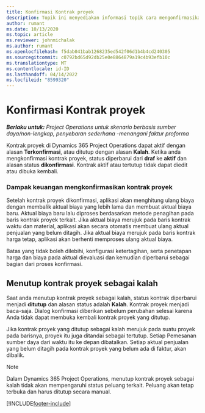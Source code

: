 ```yaml
---
title: Konfirmasi Kontrak proyek
description: Topik ini menyediakan informasi topik cara mengonfirmasikan kontrak dalam Project operations.
author: rumant
ms.date: 10/13/2020
ms.topic: article
ms.reviewer: johnmichalak
ms.author: rumant
ms.openlocfilehash: f5dab041bab1268235ed542f06d1b4b4cd240305
ms.sourcegitcommit: c0792bd65d92db25e0e8864879a19c4b93efb10c
ms.translationtype: MT
ms.contentlocale: id-ID
ms.lasthandoff: 04/14/2022
ms.locfileid: "8599320"
---
```

# <a name="confirm-a-project-contract"></a>Konfirmasi Kontrak proyek

_**Berlaku untuk:** Project Operations untuk skenario berbasis sumber daya/non-lengkap, penyebaran sederhana -menangani faktur proforma_

Kontrak proyek di Dynamics 365 Project Operations dapat aktif dengan alasan **Terkonfirmasi**, atau ditutup dengan alasan **Kalah**. Ketika anda mengkonfirmasi kontrak proyek, status diperbarui dari **draf** ke **aktif** dan alasan status **dikonfirmasi**. Kontrak aktif atau tertutup tidak dapat diedit atau dibuka kembali. 

### <a name="financial-impact-of-confirming-a-project-contract"></a>Dampak keuangan mengkonfirmasikan kontrak proyek

Setelah kontrak proyek dikonfirmasi, aplikasi akan menghitung ulang biaya dengan membalik aktual biaya yang lebih lama dan membuat aktual biaya baru. Aktual biaya baru lalu diproses berdasarkan metode penagihan pada baris kontrak proyek terkait. Jika aktual biaya merujuk pada baris kontrak waktu dan material, aplikasi akan secara otomatis membuat ulang aktual penjualan yang belum ditagih. Jika aktual biaya merujuk pada baris kontrak harga tetap, aplikasi akan berhenti memproses ulang aktual biaya.

Batas yang tidak boleh dilebihi, konfigurasi ketertagihan, serta penetapan harga dan biaya pada aktual dievaluasi dan kemudian diperbarui sebagai bagian dari proses konfirmasi.

## <a name="close-a-project-contract-as-lost"></a>Menutup kontrak proyek sebagai kalah

Saat anda menutup kontrak proyek sebagai kalah, status kontrak diperbarui menjadi **ditutup** dan alasan status adalah **Kalah**. Kontrak proyek menjadi baca-saja. Dialog konfirmasi diberikan sebelum perubahan selesai karena Anda tidak dapat membuka kembali kontrak proyek yang ditutup.

Jika kontrak proyek yang ditutup sebagai kalah merujuk pada suatu proyek pada barisnya, proyek itu juga ditandai sebagai tertutup. Setiap Pemesanan sumber daya dari waktu itu ke depan dibatalkan. Setiap aktual penjualan yang belum ditagih pada kontrak proyek yang belum ada di faktur, akan dibalik.

> [!NOTE]
> Dalam Dynamics 365 Project Operations, menutup kontrak proyek sebagai kalah tidak akan mempengaruhi status peluang terkait. Peluang akan tetap terbuka dan harus ditutup secara manual.


[!INCLUDE[footer-include](../../includes/footer-banner.md)]